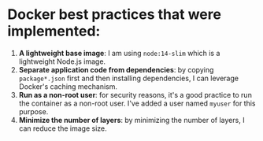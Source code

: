 # Docker best practices that were implemented:

1. **A lightweight base image**: I am using `node:14-slim` which is a lightweight Node.js image.
2. **Separate application code from dependencies**: by copying `package*.json` first and then installing dependencies, I can leverage Docker's caching mechanism.
3. **Run as a non-root user**: for security reasons, it's a good practice to run the container as a non-root user. I've added a user named `myuser` for this purpose.
4. **Minimize the number of layers**: by minimizing the number of layers, I can reduce the image size.